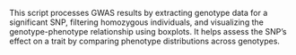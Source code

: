 This script processes GWAS results by extracting genotype data for a significant SNP, filtering homozygous individuals, and visualizing the genotype-phenotype relationship using boxplots. It helps assess the SNP’s effect on a trait by comparing phenotype distributions across genotypes.
